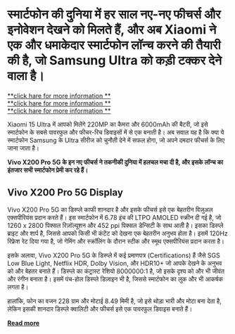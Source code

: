  # स्मार्टफोन की दुनिया में हर साल नए-नए फीचर्स और इनोवेशन देखने को मिलते हैं, और अब Xiaomi ने एक और धमाकेदार स्मार्टफोन लॉन्च करने की तैयारी की है, जो Samsung Ultra को कड़ी टक्कर देने वाला है।
[**click hare for more information **](https://latestbikevala.com/vivo-x200-pro-5g/) <br>
[**click hare for more information **](https://latestbikevala.com/vivo-x200-pro-5g/) <br>
[**click hare for more information **](https://latestbikevala.com/vivo-x200-pro-5g/) 

Xiaomi 15 Ultra में आपको मिलेंगे 220MP का कैमरा और 6000mAh की बैटरी, जो इसे स्मार्टफोन के सबसे पावरफुल और फीचर-रिच डिवाइसों में से एक बनाती है। अब सवाल यह है कि क्या ये स्मार्टफोन Samsung के Ultra सीरीज को चुनौती देने में सफल होगा, जो अपने दमदार फीचर्स के लिए जाना जाता है।

**Vivo X200 Pro 5G के इन नए फीचर्स ने तकनीकी दुनिया में हलचल मचा दी है, और इसके लॉन्च का इंतजार सभी स्मार्टफोन प्रेमी कर रहे हैं।**

## Vivo X200 Pro 5G Display

Vivo X200 Pro 5G का डिस्प्ले काफी शानदार है और इसके फीचर्स इसे एक बेहतरीन विज़ुअल एक्सपीरियंस प्रदान करते हैं। इस स्मार्टफोन में 6.78 इंच की LTPO AMOLED स्क्रीन दी गई है, जो 1260 x 2800 पिक्सल रिज़ॉल्यूशन और 452 ppi पिक्सल डेन्सिटी के साथ आती है। इसका डिस्प्ले ब्राइट और शार्प है, जिससे आपको किसी भी कंटेंट को देखना एक बेहतरीन अनुभव होता है। इसमें 120Hz रिफ्रेश रेट दिया गया है, जो गेमिंग और स्क्रॉलिंग के दौरान स्टीक और स्मूथ एक्सपीरियंस प्रदान करता है।

इसके अलावा, Vivo X200 Pro 5G के डिस्प्ले में कई प्रमाणपत्र (Certifications) हैं जैसे SGS Low Blue Light, Netflix HDR, Dolby Vision, और HDR10+ जो आपके देखने के अनुभव को और बेहतर बनाते हैं। डिस्प्ले का कंट्रास्ट रेशियो 8000000:1 है, जो इसके दृश्य को और भी जीवंत और रंगीन बनाता है। इसमें पंच-होल डिस्प्ले डिज़ाइन भी है, जिससे स्मार्टफोन का लुक और भी आकर्षक लगता है। 

हालांकि, फोन का वजन 228 ग्राम और मोटाई 8.49 मिमी है, जो इसे थोड़ा भारी और मोटा बना देता है, लेकिन इसकी शानदार डिस्प्ले क्वालिटी और फीचर्स इसे एक पावरफुल डिवाइस बनाते हैं।

[**Read more**](https://latestbikevala.com/vivo-x200-pro-5g/)
